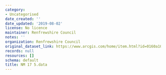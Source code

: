 ```yaml
---
category:
- Uncategorised
date_created: ''
date_updated: '2019-08-02'
license: No licence
maintainer: Renfrewshire Council
notes: ''
organization: Renfrewshire Council
original_dataset_link: https://www.arcgis.com/home/item.html?id=0160a10b8604479a89a364f2a135e5fd
records: null
resources: []
schema: default
title: NM 17 5.data
---
```

